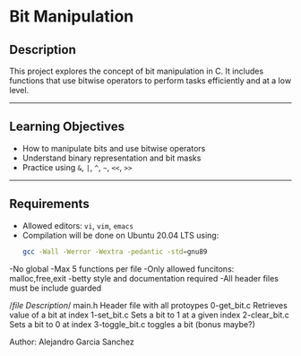 # Bit Manipulation

## Description

This project explores the concept of bit manipulation in C. 
It includes functions that use bitwise operators to perform tasks 
efficiently and at a low level.

---

## Learning Objectives

- How to manipulate bits and use bitwise operators
- Understand binary representation and bit masks
- Practice using `&`, `|`, `^`, `~`, `<<`, `>>`

---

## Requirements

- Allowed editors: `vi`, `vim`, `emacs`
- Compilation will be done on Ubuntu 20.04 LTS using:
  ```bash
  gcc -Wall -Werror -Wextra -pedantic -std=gnu89

-No global
-Max 5 functions per file
-Only allowed funcitons: malloc,free,exit
-betty style and documentation required
-All header files must be include guarded

/*file          Description*/
main.h          Header file with all protoypes
0-get_bit.c     Retrieves value of a bit at index
1-set_bit.c     Sets a bit to 1 at a given index
2-clear_bit.c   Sets a bit to 0 at index
3-toggle_bit.c  toggles a bit (bonus maybe?)

Author:
Alejandro Garcia Sanchez

